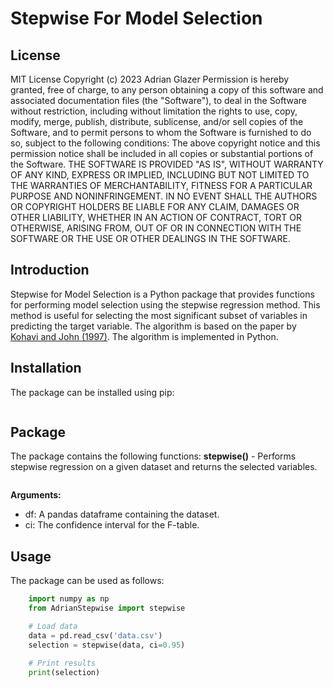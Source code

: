 # Stepwise For Model Selection

## License
MIT License
Copyright (c) 2023 Adrian Glazer
Permission is hereby granted, free of charge, to any person obtaining a copy of this software and associated documentation files (the "Software"), to deal in the Software without restriction, including without limitation the rights to use, copy, modify, merge, publish, distribute, sublicense, and/or sell copies of the Software, and to permit persons to whom the Software is furnished to do so, subject to the following conditions:
The above copyright notice and this permission notice shall be included in all copies or substantial portions of the Software.
THE SOFTWARE IS PROVIDED "AS IS", WITHOUT WARRANTY OF ANY KIND, EXPRESS OR IMPLIED, INCLUDING BUT NOT LIMITED TO THE WARRANTIES OF MERCHANTABILITY, FITNESS FOR A PARTICULAR PURPOSE AND NONINFRINGEMENT. IN NO EVENT SHALL THE AUTHORS OR COPYRIGHT HOLDERS BE LIABLE FOR ANY CLAIM, DAMAGES OR OTHER LIABILITY, WHETHER IN AN ACTION OF CONTRACT, TORT OR OTHERWISE, ARISING FROM, OUT OF OR IN CONNECTION WITH THE SOFTWARE OR THE USE OR OTHER DEALINGS IN THE SOFTWARE.

## Introduction

Stepwise for Model Selection is a Python package that provides functions for performing model selection using the stepwise regression method. This method is useful for selecting the most significant subset of variables in predicting the target variable. The algorithm is based on the paper by [Kohavi and John (1997)](https://www.sciencedirect.com/science/article/pii/S0020025597000484). The algorithm is implemented in Python.

## Installation

The package can be installed using pip:

```bash pip install AdrianStepwise
```

## Package
The package contains the following functions:
**stepwise()** - Performs stepwise regression on a given dataset and returns the selected variables.

```python  stepwise(df, ci)
```

**Arguments:**
- df: A pandas dataframe containing the dataset.
- ci: The confidence interval for the F-table.
## Usage

The package can be used as follows:

```python import pandas as pd
    import numpy as np
    from AdrianStepwise import stepwise

    # Load data
    data = pd.read_csv('data.csv')
    selection = stepwise(data, ci=0.95)

    # Print results
    print(selection)
```
